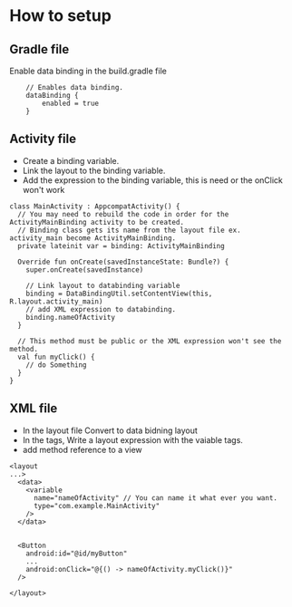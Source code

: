 # How to setup 

## Gradle file
Enable data binding in the build.gradle file

```
    // Enables data binding.
    dataBinding {
        enabled = true
    }
```

## Activity file
- Create a binding variable. 
- Link the layout to the binding variable.
- Add the expression to the binding variable, this is need or the onClick won't work

```
class MainActivity : AppcompatActivity() {
  // You may need to rebuild the code in order for the ActivityMainBinding activity to be created. 
  // Binding class gets its name from the layout file ex. activity_main become ActivityMainBinding. 
  private lateinit var = binding: ActivityMainBinding
  
  Override fun onCreate(savedInstanceState: Bundle?) {
    super.onCreate(savedInstance)
    
    // Link layout to databinding variable
    binding = DataBindingUtil.setContentView(this, R.layout.activity_main)
    // add XML expression to databinding. 
    binding.nameOfActivity
  }
  
  // This method must be public or the XML expression won't see the method. 
  val fun myClick() {
    // do Something
  }
}

```

## XML file
- In the layout file Convert to data bidning layout
- In the <data> tags, Write a layout expression with the vaiable tags. 
- add method reference to a view

```
<layout
...> 
  <data>
    <variable
      name="nameOfActivity" // You can name it what ever you want. 
      type="com.example.MainActivity" 
    />
  </data>


  <Button
    android:id="@id/myButton"
    ...
    android:onClick="@{() -> nameOfActivity.myClick()}"
  />

</layout>

```
